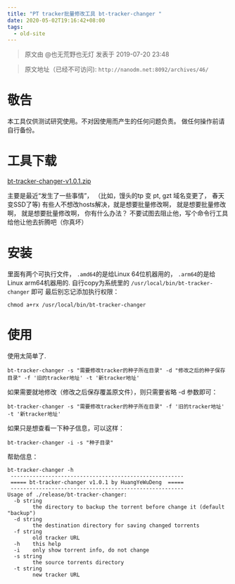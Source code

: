 ```yaml
---
title: "PT tracker批量修改工具 bt-tracker-changer "
date: 2020-05-02T19:16:42+08:00
tags:
  - old-site
---
```


> 原文由 @也无荒野也无灯 发表于 2019-07-20 23:48

> 原文地址（已经不可访问): `http://nanodm.net:8092/archives/46/`


敬告
==

本工具仅供测试研究使用。不对因使用而产生的任何问题负责。
做任何操作前请自行备份。

工具下载
====

[bt-tracker-changer-v1.0.1.zip][1]

主要是最近“发生了一些事情”，
（比如，馒头的tp 变 pt, gzt 域名变更了， 春天变SSD了等)
有些人不想改hosts解决，就是想要批量修改啊，
就是想要批量修改啊，
就是想要批量修改啊，
你有什么办法？
不要试图去阻止他，写个命令行工具给他让他去折腾吧（你真坏）


安装
==

里面有两个可执行文件， `.amd64`的是给Linux 64位机器用的， `.arm64`的是给Linux arm64机器用的.
自行copy为系统里的 `/usr/local/bin/bt-tracker-changer` 即可
最后别忘记添加执行权限：
```shell
chmod a+rx /usr/local/bin/bt-tracker-changer
```

使用
==

使用太简单了.
```
bt-tracker-changer -s "需要修改tracker的种子所在目录" -d "修改之后的种子保存目录" -f '旧的tracker地址' -t '新tracker地址'
```

如果需要就地修改（修改之后保存覆盖原文件），则只需要省略 -d 参数即可：

```
bt-tracker-changer -s "需要修改tracker的种子所在目录" -f '旧的tracker地址' -t '新tracker地址'
```

如果只是想查看一下种子信息，可以这样：
```shell
bt-tracker-changer -i -s "种子目录"
```

帮助信息：
```shell
bt-tracker-changer -h
 ------------------------------------------------------- 
 ===== bt-tracker-changer v1.0.1 by HuangYeWuDeng  ===== 
 ------------------------------------------------------- 
Usage of ./release/bt-tracker-changer:
  -b string
        the directory to backup the torrent before change it (default "backup")
  -d string
        the destination directory for saving changed torrents
  -f string
        old tracker URL
  -h    this help
  -i    only show torrent info, do not change
  -s string
        the source torrents directory
  -t string
        new tracker URL
```


  [1]: bt-tracker-changer-v1.0.1.zip